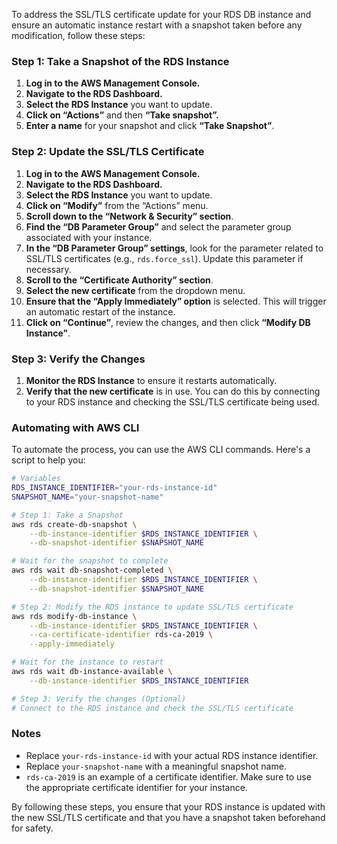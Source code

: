To address the SSL/TLS certificate update for your RDS DB instance and ensure an automatic instance restart with a snapshot taken before any modification, follow these steps:

### Step 1: Take a Snapshot of the RDS Instance

1. **Log in to the AWS Management Console.**
2. **Navigate to the RDS Dashboard.**
3. **Select the RDS Instance** you want to update.
4. **Click on “Actions”** and then **“Take snapshot”.**
5. **Enter a name** for your snapshot and click **“Take Snapshot”**.

### Step 2: Update the SSL/TLS Certificate

1. **Log in to the AWS Management Console.**
2. **Navigate to the RDS Dashboard.**
3. **Select the RDS Instance** you want to update.
4. **Click on “Modify”** from the “Actions” menu.
5. **Scroll down to the “Network & Security” section**.
6. **Find the “DB Parameter Group”** and select the parameter group associated with your instance.
7. **In the “DB Parameter Group” settings**, look for the parameter related to SSL/TLS certificates (e.g., `rds.force_ssl`). Update this parameter if necessary.
8. **Scroll to the “Certificate Authority” section**.
9. **Select the new certificate** from the dropdown menu.
10. **Ensure that the “Apply Immediately” option** is selected. This will trigger an automatic restart of the instance.
11. **Click on “Continue”**, review the changes, and then click **“Modify DB Instance”**.

### Step 3: Verify the Changes

1. **Monitor the RDS Instance** to ensure it restarts automatically.
2. **Verify that the new certificate** is in use. You can do this by connecting to your RDS instance and checking the SSL/TLS certificate being used.

### Automating with AWS CLI

To automate the process, you can use the AWS CLI commands. Here's a script to help you:

```bash
# Variables
RDS_INSTANCE_IDENTIFIER="your-rds-instance-id"
SNAPSHOT_NAME="your-snapshot-name"

# Step 1: Take a Snapshot
aws rds create-db-snapshot \
    --db-instance-identifier $RDS_INSTANCE_IDENTIFIER \
    --db-snapshot-identifier $SNAPSHOT_NAME

# Wait for the snapshot to complete
aws rds wait db-snapshot-completed \
    --db-instance-identifier $RDS_INSTANCE_IDENTIFIER \
    --db-snapshot-identifier $SNAPSHOT_NAME

# Step 2: Modify the RDS instance to update SSL/TLS certificate
aws rds modify-db-instance \
    --db-instance-identifier $RDS_INSTANCE_IDENTIFIER \
    --ca-certificate-identifier rds-ca-2019 \
    --apply-immediately

# Wait for the instance to restart
aws rds wait db-instance-available \
    --db-instance-identifier $RDS_INSTANCE_IDENTIFIER

# Step 3: Verify the changes (Optional)
# Connect to the RDS instance and check the SSL/TLS certificate
```

### Notes
- Replace `your-rds-instance-id` with your actual RDS instance identifier.
- Replace `your-snapshot-name` with a meaningful snapshot name.
- `rds-ca-2019` is an example of a certificate identifier. Make sure to use the appropriate certificate identifier for your instance.

By following these steps, you ensure that your RDS instance is updated with the new SSL/TLS certificate and that you have a snapshot taken beforehand for safety.
